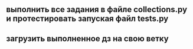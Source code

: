 ## выполнить все задания в файле collections.py и протестировать запуская файл tests.py 
## загрузить выполненное дз на свою ветку 
